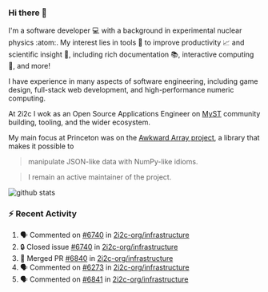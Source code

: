 ### Hi there 👋 

I'm a software developer 💻 with a background in experimental nuclear physics :atom:. My interest lies in tools :wrench: to improve productivity :chart_with_upwards_trend: and scientific insight :telescope:, including rich documentation 📚, interactive computing 🧮, and more! 

I have experience in many aspects of software engineering, including game design, full-stack web development, and high-performance numeric computing. 

At 2i2c I wok as an Open Source Applications Engineer on [MyST](https://github.com/jupyter-book/mystmd) community building, tooling, and the wider ecosystem. 

My main focus at Princeton was on the [Awkward Array project](awkward-array.org/), a library that makes it possible to 
> manipulate JSON-like data with NumPy-like idioms.

> I remain an active maintainer of the project. 

![github stats](https://github-readme-stats.vercel.app/api?username=agoose77&show_icons=true&hide_rank=true&hide_title=true&bg_color=30,e76445,904e95&text_color=efe3ec&icon_color=efe3ec)
<!--
**agoose77/agoose77** is a ✨ _special_ ✨ repository because its `README.md` (this file) appears on your GitHub profile.

Here are some ideas to get you started:

- 🔭 I’m currently working on ...
- 🌱 I’m currently learning ...
- 👯 I’m looking to collaborate on ...
- 🤔 I’m looking for help with ...
- 💬 Ask me about ...
- 📫 How to reach me: ...
- 😄 Pronouns: ...
- ⚡ Fun fact: ...
-->

### :zap: Recent Activity

<!--START_SECTION:activity-->
1. 🗣 Commented on [#6740](https://github.com/2i2c-org/infrastructure/issues/6740#issuecomment-3352960777) in [2i2c-org/infrastructure](https://github.com/2i2c-org/infrastructure)
2. 🔒 Closed issue [#6740](https://github.com/2i2c-org/infrastructure/issues/6740) in [2i2c-org/infrastructure](https://github.com/2i2c-org/infrastructure)
3. 🎉 Merged PR [#6840](https://github.com/2i2c-org/infrastructure/pull/6840) in [2i2c-org/infrastructure](https://github.com/2i2c-org/infrastructure)
4. 🗣 Commented on [#6273](https://github.com/2i2c-org/infrastructure/issues/6273#issuecomment-3352560989) in [2i2c-org/infrastructure](https://github.com/2i2c-org/infrastructure)
5. 🗣 Commented on [#6841](https://github.com/2i2c-org/infrastructure/issues/6841#issuecomment-3352550902) in [2i2c-org/infrastructure](https://github.com/2i2c-org/infrastructure)
<!--END_SECTION:activity-->
